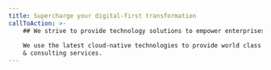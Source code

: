 ```yaml
---
title: Supercharge your digital-first transformation
callToAction: >-
    ## We strive to provide technology solutions to empower enterprises through **amazing user experiences**
    
    We use the latest cloud-native technologies to provide world class development
    & consulting services.
---
```


